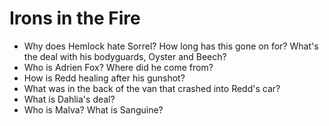 # Irons in the Fire

- Why does Hemlock hate Sorrel? How long has this gone on for? What's the deal with his bodyguards, Oyster and Beech?
- Who is Adrien Fox? Where did he come from?
- How is Redd healing after his gunshot?
- What was in the back of the van that crashed into Redd's car?
- What is Dahlia's deal? 
- Who is Malva? What is Sanguine?
